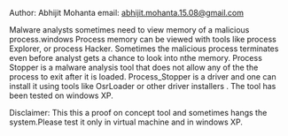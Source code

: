 Author: Abhijit Mohanta
email: abhijit.mohanta.15.08@gmail.com

Malware analysts sometimes need to view memory of a malicious process.windows Process memory can be viewed with tools like process Explorer, or process Hacker. Sometimes the malicious process terminates even before analyst gets a chance to look into nthe memory.
Process Stopper is a malware analysis tool that does not allow any of the the process to exit after it is loaded. Process_Stopper is a driver and one can install it using tools like OsrLoader or other driver installers . The tool has been tested on windows XP. 

Disclaimer: This this a proof on concept tool and sometimes hangs the system.Please test it only in virtual machine and in windows XP. 

